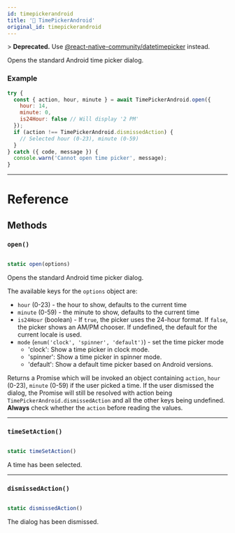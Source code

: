 ```yaml
---
id: timepickerandroid
title: '🚧 TimePickerAndroid'
original_id: timepickerandroid
---
```


&gt; **Deprecated.** Use [@react-native-community/datetimepicker](https://github.com/react-native-community/react-native-datetimepicker) instead.

Opens the standard Android time picker dialog.

### Example

```jsx
try {
  const { action, hour, minute } = await TimePickerAndroid.open({
    hour: 14,
    minute: 0,
    is24Hour: false // Will display '2 PM'
  });
  if (action !== TimePickerAndroid.dismissedAction) {
    // Selected hour (0-23), minute (0-59)
  }
} catch ({ code, message }) {
  console.warn('Cannot open time picker', message);
}
```

---

# Reference

## Methods

### `open()`

```jsx

static open(options)

```

Opens the standard Android time picker dialog.

The available keys for the `options` object are:

- `hour` (0-23) - the hour to show, defaults to the current time
- `minute` (0-59) - the minute to show, defaults to the current time
- `is24Hour` (boolean) - If `true`, the picker uses the 24-hour format. If `false`, the picker shows an AM/PM chooser. If undefined, the default for the current locale is used.
- `mode` (`enum('clock', 'spinner', 'default')`) - set the time picker mode
  - 'clock': Show a time picker in clock mode.
  - 'spinner': Show a time picker in spinner mode.
  - 'default': Show a default time picker based on Android versions.

Returns a Promise which will be invoked an object containing `action`, `hour` (0-23), `minute` (0-59) if the user picked a time. If the user dismissed the dialog, the Promise will still be resolved with action being `TimePickerAndroid.dismissedAction` and all the other keys being undefined. **Always** check whether the `action` before reading the values.

---

### `timeSetAction()`

```jsx

static timeSetAction()

```

A time has been selected.

---

### `dismissedAction()`

```jsx

static dismissedAction()

```

The dialog has been dismissed.
